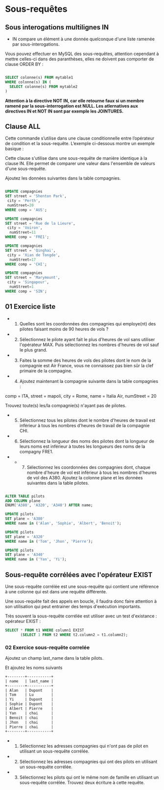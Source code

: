 # Sous-requêtes

## Sous interogations multilignes IN

- IN compare un élément à une donnée quelconque d'une liste ramenée par sous-interogations.

Vous pouvez effectuer en MySQL des sous-requêtes, attention cependant à mettre celles-ci dans des paranthèses, elles ne doivent pas comporter de clause ORDER BY :

```sql

SELECT colonne(s) FROM mytable1
WHERE colonne(s) IN (
  SELECT colonne(s) FROM mytable2
)
```

**Attention à la directive NOT IN, car elle retourne faux si un membre ramené par la sous-interrogation est NULL. Les atlernatives aux directives IN et NOT IN sont par exemple les JOINTURES.**

## Clause ALL

Cette commande s’utilise dans une clause conditionnelle entre l’opérateur de condition et la sous-requête. L’exemple ci-dessous montre un exemple basique :

Cette clause s'utilise dans une sous-requête de manière identique à la clause IN. Elle permet de comparer une valeur dans l'ensemble de valeurs d'une sous-requête.

Ajoutez les données suivantes dans la table compagnies.

```sql

UPDATE compagnies
SET street = 'Shenton Park',
 city = 'Perth', 
 numStreet=20
WHERE comp = 'AUS';

UPDATE compagnies
SET street = 'Rue de la Lieure',
 city = 'Voiron',
  numStreet=11
WHERE comp = 'FRE1';

UPDATE compagnies
SET street = 'Qinghai',
 city = 'Xian de Tongde',
  numStreet=17
WHERE comp = 'CHI';

UPDATE compagnies
SET street = 'Marymount',
 city = 'Singapour',
  numStreet=1
WHERE comp = 'SIN';
```

## 01 Exercice liste

- 1. Quelles sont les coordonnées des compagnies qui employe(nt) des pilotes faisant moins de 90 heures de vols ?

- 2. Sélectionnez le pilote ayant fait le plus d'heures de vol sans utiliser l'opérateur MAX. Puis sélectionnez les nombres d'heures de vol sauf le plus grand.

- 3. Faites la somme des heures de vols des pilotes dont le nom de la compagnie est Air France, vous ne connaissez pas bien sûr la clef primaire de la compagine.

- 4. Ajoutez maintenant la compagnie suivante dans la table compagnies :

comp = ITA, street = mapoli, city = Rome, name = Italia Air, numStreet =  20

Trouvez toute(s) les/la compagnie(s) n'ayant pas de pilotes.

- 5. Sélectionnez tous les pilotes dont le nombre d'heures de travail est inférieur à tous les nombres d'heures de travail de la compagnie CHI.

- 6. Sélectionnez la longueur des noms des pilotes dont la longueur de leurs noms est inférieur à toutes les longueurs des noms de la compagny FRE1.

- - 7. Sélectionnez les coordonnées des compagnies dont, chaque nombre d'heure de vol est inférieur à tous les nombres d'heures de vol des A380. Ajoutez la colonne plane et les données suivantes dans la table pilotes.

```sql

ALTER TABLE pilots
ADD COLUMN plane
ENUM('A380', 'A320', 'A340') AFTER name;

UPDATE pilots
SET plane = 'A380'
WHERE name in ('Alan', 'Sophie', 'Albert', 'Benoit');

UPDATE pilots
SET plane = 'A320'
WHERE name in ('Tom', 'Jhon', 'Pierre');

UPDATE pilots
SET plane = 'A340'
WHERE name in ('Yan', 'Yi');
```

## Sous-requête corrélées avec l'opérateur EXIST

Une sous-requête corrélée est une sous-requête qui contient une référence à une colonne qui est dans une requête différente.

Une sous-requête fait des appels en boucle, il faudra donc faire attention à son utilisation qui peut entrainer des temps d'exécution importants.

Très souvent la sous-requête corrélée est utiliser avec un test d'existance : opérateur EXIST :

```sql
SELECT * FROM t1 WHERE column1 EXIST
       (SELECT 1 FROM t2 WHERE t2.column2 = t1.column2);
```

### 02 Exercice sous-requête correlée

Ajoutez un champ last_name dans la table pilots.

Et ajoutez les noms suivants

```txt
+--------+-----------+
| name   | last_name |
+--------+-----------+
| Alan   | Dupont    |
| Tom    | Lu        |
| Yi     | Dupont    |
| Sophie | Dupont    |
| Albert | Pierre    |
| Yan    | chai      |
| Benoit | chai      |
| Jhon   | chai      |
| Pierre | chai      |
+--------+-----------+

```

- 1. Sélectionnez les adresses compagnies qui n'ont pas de pilot en utilisant un sous-requête corrélée.

- 2. Sélectionnez les adresses compagnies qui ont des pilots en utilisant un sous-requête corrélée.

- 3. Sélectionnez les pilots qui ont le même nom de famille  en utilisant un sous-requête corrélée. Trouvez deux écriture à cette requête.